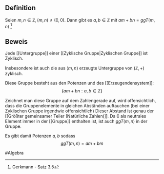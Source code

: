 ## Definition
Seien $m, n \in \mathbb{Z}, (m,n) \neq (0,0)$.
Dann gibt es $a, b \in \mathbb{Z}$ mit $am+bn = ggT(m, n)$	[^1]

## Beweis
Jede [[Untergruppe]] einer [[Zyklische Gruppe|Zyklischen Gruppe]] ist Zyklisch.

Insbesondere ist auch die aus $\langle m, n \rangle$ erzeugte Untergruppe von $(\mathbb{Z},+)$ zyklisch.

Diese Gruppe besteht aus den Potenzen und des [[Erzeugendensystem]]: 
$$\{am + bn : a, b \in \mathbb{Z}\}$$

Zeichnet man diese Gruppe auf dem Zahlengerade auf, wird offensichtlich, dass die Gruppenelemente in gleichen Abständen auftauchen (bei einer Zyklischen Gruppe irgendwie offensichtlich)
Dieser Abstand ist genau der [[Größter gemeinsamer Teiler (Natürliche Zahlen)]].
Da $0$ als neutrales Element immer in der [[Gruppe]] enthalten ist, ist auch $ggT(m ,n)$ in der Gruppe.

Es gibt damit Potenzen $a, b$ sodass 
$$ggT(m ,n) = am + bm$$

#Algebra 

[^1]: Gerkmann - Satz 3.5 